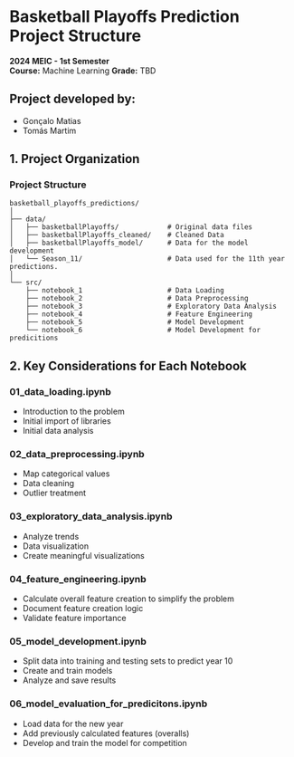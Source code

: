 # Basketball Playoffs Prediction Project Structure

**2024 MEIC - 1st Semester**  
**Course:** Machine Learning
**Grade:** TBD

## Project developed by:
- Gonçalo Matias
- Tomás Martim

## 1. Project Organization

### Project Structure
```
basketball_playoffs_predictions/
│
├── data/
│   ├── basketballPlayoffs/            # Original data files
│   ├── basketballPlayoffs_cleaned/    # Cleaned Data
│   ├── basketballPlayoffs_model/      # Data for the model development
│   └── Season_11/                     # Data used for the 11th year predictions.
│
└── src/
    ├── notebook_1                     # Data Loading
    ├── notebook_2                     # Data Preprocessing
    ├── notebook_3                     # Exploratory Data Analysis
    ├── notebook_4                     # Feature Engineering
    ├── notebook_5                     # Model Development
    └── notebook_6                     # Model Development for predicitions
```

## 2. Key Considerations for Each Notebook

### 01_data_loading.ipynb
- Introduction to the problem
- Initial import of libraries
- Initial data analysis

### 02_data_preprocessing.ipynb
- Map categorical values
- Data cleaning
- Outlier treatment

### 03_exploratory_data_analysis.ipynb
- Analyze trends
- Data visualization
- Create meaningful visualizations

### 04_feature_engineering.ipynb
- Calculate overall feature creation to simplify the problem
- Document feature creation logic
- Validate feature importance

### 05_model_development.ipynb
- Split data into training and testing sets to predict year 10
- Create and train models
- Analyze and save results

### 06_model_evaluation_for_predicitons.ipynb
- Load data for the new year
- Add previously calculated features (overalls)
- Develop and train the model for competition